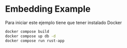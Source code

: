 # Embedding Example

Para iniciar este ejemplo tiene que tener instalado Docker

```bash
docker compose build
docker compose up db -d
docker compose run rust-app
```
